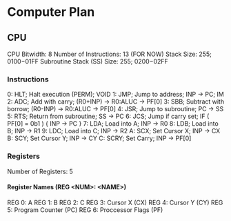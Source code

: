 # Computer Plan

## CPU
CPU Bitwidth: 8
Number of Instructions: 13 (FOR NOW)
Stack Size: 255; $0100-$01FF
Subroutine Stack (SS) Size: 255; $0200-$02FF
### Instructions
0: HLT; Halt execution (PERM); VOID
1: JMP; Jump to address; INP -> PC; IM
2: ADC; Add with carry; (R0+INP) -> R0:ALUC -> PF[0]
3: SBB; Subtract with borrow; (R0-INP) -> R0:ALUC -> PF[0]
4: JSR; Jump to subroutine; PC -> SS
5: RTS; Return from subroutine; SS -> PC
6: JCS; Jump if carry set; IF ( PF[0] = 0b1 ) { INP -> PC }
7: LDA; Load into A; INP -> R0
8: LDB; Load into B; INP -> R1
9: LDC; Load into C; INP -> R2
A: SCX; Set Cursor X; INP -> CX
B: SCY; Set Cursor Y; INP -> CY
C: SCRY; Set Carry; INP -> PF[0]
### Registers
Number of Registers: 5
#### Register Names (REG \<NUM\>: \<NAME\>)
REG 0: A
REG 1: B
REG 2: C
REG 3: Cursor X (CX)
REG 4: Cursor Y (CY)
REG 5: Program Counter (PC)
REG 6: Proccessor Flags (PF)
